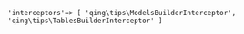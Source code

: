 
`
'interceptors'=>
[
	'qing\tips\ModelsBuilderInterceptor',
	'qing\tips\TablesBuilderInterceptor'
]
`